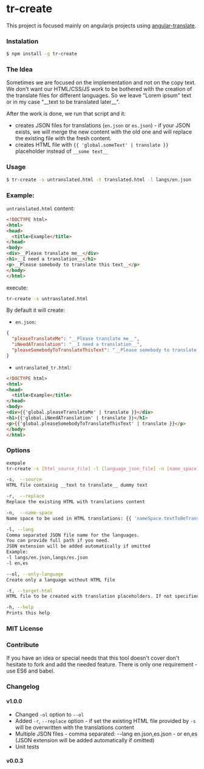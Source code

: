 # tr-create

This project is focused mainly on angularjs projects using [angular-translate](https://github.com/angular-translate/angular-translate).

### Instalation

```bash
$ npm install -g tr-create
```

### The Idea
Sometimes we are focused on the implementation and not on the copy text. We don't want our HTML/CSS/JS work to be bothered with the creation of the translate files for different languages. So we leave "Lorem ipsum" text or in my case "\_\_text to be translated later\_\_".

After the work is done, we run that script and it:

* creates JSON files for translations (`en.json` or `es.json`) - if your JSON exists, we will merge the new content with the old one and will replace the existing file with the fresh content.
* creates HTML file with `{{ 'global.someText' | translate }}` placeholder instead of `__some text__`

### Usage
```bash
$ tr-create -s untranslated.html -t translated.html -l langs/en.json
```

### Example:
`untranslated.html` content:

```html
<!DOCTYPE html>
<html>
<head>
  <title>Example</title>
</head>
<body>
<div>__Please translate me__</div>
<h1>__I need a translation__</h1>
<p>__Please somebody to translate this text__</p>
</body>
</html>
```

execute:

```bash
tr-create -s untranslated.html
```
By default it will create:

* `en.json`:

```json
{
  "pleaseTranslateMe": "__Please translate me__",
  "iNeedATranslation": "__I need a translation__",
  "pleaseSomebodyToTranslateThisText": "__Please somebody to translate this text__"
}
```
* `untranslated_tr.html`:

```html
<!DOCTYPE html>
<html>
<head>
  <title>Example</title>
</head>
<body>
<div>{{'global.pleaseTranslateMe' | translate }}</div>
<h1>{{'global.iNeedATranslation' | translate }}</h1>
<p>{{'global.pleaseSomebodyToTranslateThisText' | translate }}</p>
</body>
</html>
```

### Options
```bash
exmpale
tr-create -s [html_source_file] -l [language_json_file] -n [name_space]

-s,  --source
HTML file containig __text to translate__ dummy text

-r,  --replace
Replace the existing HTML with translations content

-n,  --name-space
Name space to be used in HTML translations: {{ 'nameSpace.textToBeTranslated' | translate }}

-l, --lang
Comma separated JSON file name for the languages.
You can provide full path if you need.
JSON extension will be added automatically if omitted
Example:
-l langs/en.json,langs/es.json
-l en,es

--ol, --only-language
Create only a language without HTML file

-t, --target-html
HTML file to be created with translation placeholders. If not specified we will create a new one with sufix.

-h, --help
Prints this help
```

### MIT License

### Contribute
If you have an idea or special needs that this tool doesn't cover don't hesitate to fork and add the needed feature. There is only one requirement - use ES6 and babel.

### Changelog

#### v1.0.0

* Changed `-ol` option to `--ol`
* Added `-r`, `--replace` option - if set the existing HTML file provided by `-s` will be overwritten with the translations content
* Multiple JSON files - comma separated: --lang en.json,es.json - or en,es (JSON extension will be added automatically if omitted)
* Unit tests

#### v0.0.3
